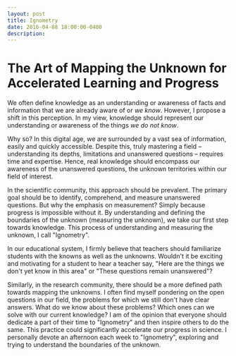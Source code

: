 ```yaml
---
layout: post
title: Ignometry 
date: 2016-04-08 18:00:00-0400
description: 
---
```



# The Art of Mapping the Unknown for Accelerated Learning and Progress


We often define knowledge as an understanding or awareness of facts and information that we are already aware of or *we know*. However, I propose a shift in this perception. In my view, knowledge should represent our understanding or awareness of the things *we do not know*.

Why so? In this digital age, we are surrounded by a vast sea of information, easily and quickly accessible. Despite this, truly mastering a field – understanding its depths, limitations and unanswered questions – requires time and expertise. Hence, real knowledge should encompass our awareness of the unanswered questions, the unknown territories within our field of interest.

In the scientific community, this approach should be prevalent. The primary goal should be to identify, comprehend, and measure unanswered questions. But why the emphasis on measurement? Simply because progress is impossible without it. By understanding and defining the boundaries of the unknown (measuring the unknown), we take our first step towards knowledge. This process of understanding and measuring the unknown, I call "Ignometry".

In our educational system, I firmly believe that teachers should familiarize students with the knowns as well as the unknowns. Wouldn't it be exciting and motivating for a student to hear a teacher say, "Here are the things we don't yet know in this area" or "These questions remain unanswered"?

Similarly, in the research community, there should be a more defined path towards mapping the unknowns. I often find myself pondering on the open questions in our field, the problems for which we still don't have clear answers. What do we know about these problems? Which ones can we solve with our current knowledge? I am of the opinion that everyone should dedicate a part of their time to "Ignometry" and then inspire others to do the same. This practice could significantly accelerate our progress in science. I personally devote an afternoon each week to "Ignometry", exploring and trying to understand the boundaries of the unknown.

<!--
<p>
Knowledge is understanding or awareness of facts and information that <i>we know</i>; however, I think knowledge should be defined as understanding or awareness of information that <i>we do not know</i>!  
</p>

<p>
You might ask why? In our time information is abundant! You could easily and  quickly find out about an idea, method, information or a skill. However, it takes time to master the field&#x2013;understand its boundaries and limitation. It takes an expert to find unanswered questions, understand, and measure them! Thus, having knowledge translates into the awareness of questions that are unanswered or unknown!
</p>

<p>
This should actually be the practice in the scientific community! Finding, understanding, and <i>measuring</i> what unanswered questions are. Why do we need measurement, you might ask. We require measurement to have progress. Understanding the boundaries of a unknown (measuring the unknown) is the first step in understanding. We should measure the unknown to tackle it and proceed. I call this process <b>Ignometry</b> (ignotus=unknown, metry=measuring, measuring the unknown). 
</p>

<p>
I believe, in our schools, professors should teach the students what we do not know at least beside what we already know. Have you ever seen a professor coming to a class and tell you: here are the things we don't know in the area! or here are questions that are still unanswered! I believe it creates much excitement and motivation in the fresh minds of students. 
</p>

<p>
The same story goes into research community! There is no clear picture&#x2013;a map for the unknowns. I keep asking myself: what are open questions in our field? What problems we don't still have a clear answer for? What do we know about them? Which ones are we able to tackle with our current knowledge? I believe everyone should devote a potion of his/her own time to <b>Ignometry</b> and then pass this torch forward. This will exponentially increase our progress and pace in science! Everyweek I am expending an afternoon on <b>Ignometry</b> and try to understand the boundries of the unknown!
</p>
-->